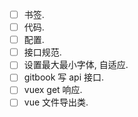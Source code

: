 - [ ] 书签.
- [ ] 代码.
- [ ] 配置.
- [ ] 接口规范.
- [ ] 设置最大最小字体, 自适应.
- [ ] gitbook 写 api 接口.
- [ ] vuex get 响应.
- [ ] vue 文件导出类.